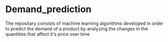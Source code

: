 # Demand_prediction
The repositary consists of machine learning algorithms developed in order to predict the demand of a product by analyzing the changes in the quantities that affect it's price over time
